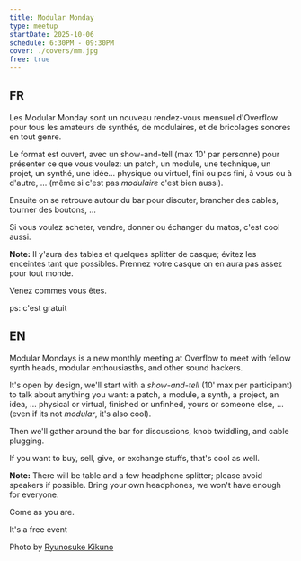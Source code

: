```yaml
---
title: Modular Monday
type: meetup
startDate: 2025-10-06
schedule: 6:30PM - 09:30PM
cover: ./covers/mm.jpg
free: true
---
```


## FR

Les Modular Monday sont un nouveau rendez-vous mensuel d'Overflow pour tous les amateurs de synthés, de modulaires, et de bricolages sonores en tout genre.

Le format est ouvert, avec un show-and-tell (max 10' par personne) pour présenter ce que vous voulez: un patch, un module, une technique, un projet, un synthé, une idée... physique ou virtuel, fini ou pas fini, à vous ou à d'autre, ... (même si c'est pas *modulaire* c'est bien aussi).

Ensuite on se retrouve autour du bar pour discuter, brancher des cables, tourner des boutons, ...

Si vous voulez acheter, vendre, donner ou échanger du matos, c'est cool aussi.

**Note:** Il y'aura des tables et quelques splitter de casque; évitez les enceintes tant que possibles. Prennez votre casque on en aura pas assez pour tout monde.

Venez commes vous êtes.

ps: c'est gratuit

## EN

Modular Mondays is a new monthly meeting at Overflow to meet with fellow synth heads, modular enthousiasths, and other sound hackers.

It's open by design, we'll start with a _show-and-tell_ (10' max per participant) to talk about anything you want: a patch, a module, a synth, a project, an idea, ... physical or virtual, finished or unfinhed, yours or someone else, ... (even if its not *modular*, it's also cool).

Then we'll gather around the bar for discussions, knob twiddling, and cable plugging.

If you want to buy, sell, give, or exchange stuffs, that's cool as well.

**Note:** There will be table and a few headphone splitter; please avoid speakers if possible. Bring your own headphones, we won't have enough for everyone.

Come as you are.

It's a free event

Photo by <a href="https://unsplash.com/@ryunosuke_kikuno">Ryunosuke Kikuno</a>